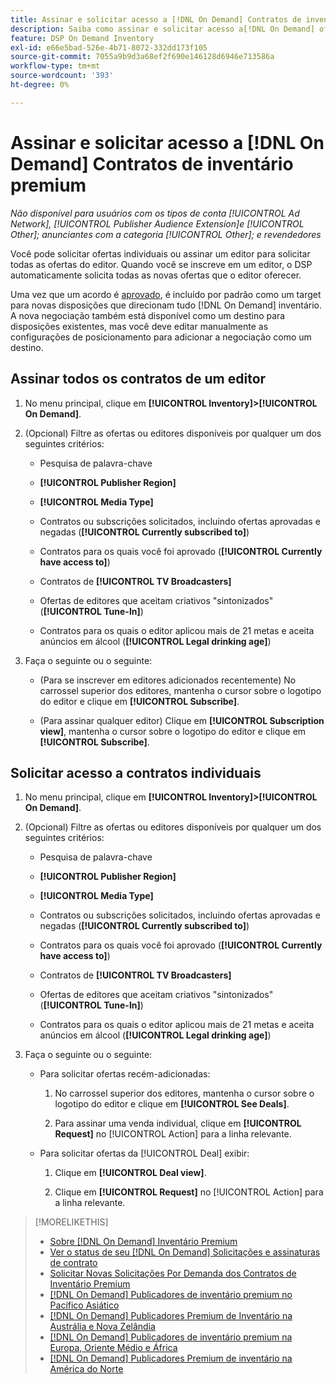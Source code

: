 ```yaml
---
title: Assinar e solicitar acesso a [!DNL On Demand] Contratos de inventário premium
description: Saiba como assinar e solicitar acesso a[!DNL On Demand] ofertas.
feature: DSP On Demand Inventory
exl-id: e66e5bad-526e-4b71-8072-332dd173f105
source-git-commit: 7055a9b9d3a68ef2f690e146128d6946e713586a
workflow-type: tm+mt
source-wordcount: '393'
ht-degree: 0%

---
```


# Assinar e solicitar acesso a [!DNL On Demand] Contratos de inventário premium

*Não disponível para usuários com os tipos de conta [!UICONTROL Ad Network], [!UICONTROL Publisher Audience Extension]e [!UICONTROL Other]; anunciantes com a categoria [!UICONTROL Other]; e revendedores*

Você pode solicitar ofertas individuais ou assinar um editor para solicitar todas as ofertas do editor. Quando você se inscreve em um editor, o DSP automaticamente solicita todas as novas ofertas que o editor oferecer.

Uma vez que um acordo é [aprovado](/help/dsp/inventory/on-demand-inventory-view-status.md), é incluído por padrão como um target para novas disposições que direcionam tudo [!DNL On Demand] inventário. A nova negociação também está disponível como um destino para disposições existentes, mas você deve editar manualmente as configurações de posicionamento para adicionar a negociação como um destino.

## Assinar todos os contratos de um editor

1. No menu principal, clique em **[!UICONTROL Inventory]>[!UICONTROL On Demand]**.

1. (Opcional) Filtre as ofertas ou editores disponíveis por qualquer um dos seguintes critérios:

   * Pesquisa de palavra-chave

   * **[!UICONTROL Publisher Region]**

   * **[!UICONTROL Media Type]**

   * Contratos ou subscrições solicitados, incluindo ofertas aprovadas e negadas (**[!UICONTROL Currently subscribed to]**)

   * Contratos para os quais você foi aprovado (**[!UICONTROL Currently have access to]**)

   * Contratos de **[!UICONTROL TV Broadcasters]**

   * Ofertas de editores que aceitam criativos &quot;sintonizados&quot; (**[!UICONTROL Tune-In]**)

   * Contratos para os quais o editor aplicou mais de 21 metas e aceita anúncios em álcool (**[!UICONTROL Legal drinking age]**)

1. Faça o seguinte ou o seguinte:

   * (Para se inscrever em editores adicionados recentemente) No carrossel superior dos editores, mantenha o cursor sobre o logotipo do editor e clique em **[!UICONTROL Subscribe]**.

   * (Para assinar qualquer editor) Clique em **[!UICONTROL Subscription view]**, mantenha o cursor sobre o logotipo do editor e clique em **[!UICONTROL Subscribe]**.

## Solicitar acesso a contratos individuais

1. No menu principal, clique em **[!UICONTROL Inventory]>[!UICONTROL On Demand]**.

1. (Opcional) Filtre as ofertas ou editores disponíveis por qualquer um dos seguintes critérios:

   * Pesquisa de palavra-chave

   * **[!UICONTROL Publisher Region]**

   * **[!UICONTROL Media Type]**

   * Contratos ou subscrições solicitados, incluindo ofertas aprovadas e negadas (**[!UICONTROL Currently subscribed to]**)

   * Contratos para os quais você foi aprovado (**[!UICONTROL Currently have access to]**)

   * Contratos de **[!UICONTROL TV Broadcasters]**

   * Ofertas de editores que aceitam criativos &quot;sintonizados&quot; (**[!UICONTROL Tune-In]**)

   * Contratos para os quais o editor aplicou mais de 21 metas e aceita anúncios em álcool (**[!UICONTROL Legal drinking age]**)

1. Faça o seguinte ou o seguinte:

   * Para solicitar ofertas recém-adicionadas:

      1. No carrossel superior dos editores, mantenha o cursor sobre o logotipo do editor e clique em **[!UICONTROL See Deals]**.

      1. Para assinar uma venda individual, clique em **[!UICONTROL Request]** no [!UICONTROL Action] para a linha relevante.
   * Para solicitar ofertas da [!UICONTROL Deal] exibir:

      1. Clique em **[!UICONTROL Deal view]**.

      1. Clique em **[!UICONTROL Request]** no [!UICONTROL Action] para a linha relevante.


>[!MORELIKETHIS]
>
>* [Sobre [!DNL On Demand] Inventário Premium](on-demand-inventory-about.md)
>* [Ver o status de seu [!DNL On Demand] Solicitações e assinaturas de contrato](on-demand-inventory-view-status.md)
>* [Solicitar Novas Solicitações Por Demanda dos Contratos de Inventário Premium](on-demand-inventory-rerequest.md)
>* [[!DNL On Demand] Publicadores de inventário premium no Pacífico Asiático](on-demand-inventory-publishers-apac.md)
>* [[!DNL On Demand] Publicadores Premium de Inventário na Austrália e Nova Zelândia](on-demand-inventory-publishers-anz.md)
>* [[!DNL On Demand] Publicadores de inventário premium na Europa, Oriente Médio e África](on-demand-inventory-publishers-emea.md)
>* [[!DNL On Demand] Publicadores Premium de inventário na América do Norte](on-demand-inventory-publishers-na.md)

